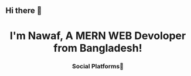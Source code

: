 ## Hi there 👋
<h1 align='center'>I'm Nawaf, A MERN WEB Devoloper from Bangladesh!</h1>
<h3 align='center'>Social Platforms🎯</h3>
<br/>
<a href="https://leetcode.com/u/Nawaf-Rayhan2" target="_blank"><img src="https://cdn.iconscout.com/icon/free/png-256/free-leetcode-logo-icon-download-in-svg-png-gif-file-formats--technology-social-media-vol-4-pack-logos-icons-2944960.png" alt=""></a>






<!--
**Nawaf-Rayhan585/Nawaf-Rayhan585** is a ✨ _special_ ✨ repository because its `README.md` (this file) appears on your GitHub profile.

Here are some ideas to get you started:

- 🔭 I’m currently working on fiverr.
- 🌱 I’m currently learning APP DEVOLPMENT
- 👯 I’m looking to collaborate on ...
- 🤔 I’m looking for help with ...
- 💬 Ask me about ...
- 📫 How to reach me: fayaz7rg@gmail.com
- 😄 Pronouns: ...
- ⚡ Fun fact: ...
-->
